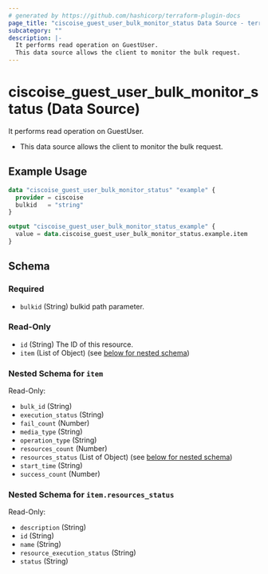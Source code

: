 ```yaml
---
# generated by https://github.com/hashicorp/terraform-plugin-docs
page_title: "ciscoise_guest_user_bulk_monitor_status Data Source - terraform-provider-ciscoise"
subcategory: ""
description: |-
  It performs read operation on GuestUser.
  This data source allows the client to monitor the bulk request.
---
```


# ciscoise_guest_user_bulk_monitor_status (Data Source)

It performs read operation on GuestUser.

- This data source allows the client to monitor the bulk request.

## Example Usage

```terraform
data "ciscoise_guest_user_bulk_monitor_status" "example" {
  provider = ciscoise
  bulkid   = "string"
}

output "ciscoise_guest_user_bulk_monitor_status_example" {
  value = data.ciscoise_guest_user_bulk_monitor_status.example.item
}
```

<!-- schema generated by tfplugindocs -->
## Schema

### Required

- `bulkid` (String) bulkid path parameter.

### Read-Only

- `id` (String) The ID of this resource.
- `item` (List of Object) (see [below for nested schema](#nestedatt--item))

<a id="nestedatt--item"></a>
### Nested Schema for `item`

Read-Only:

- `bulk_id` (String)
- `execution_status` (String)
- `fail_count` (Number)
- `media_type` (String)
- `operation_type` (String)
- `resources_count` (Number)
- `resources_status` (List of Object) (see [below for nested schema](#nestedobjatt--item--resources_status))
- `start_time` (String)
- `success_count` (Number)

<a id="nestedobjatt--item--resources_status"></a>
### Nested Schema for `item.resources_status`

Read-Only:

- `description` (String)
- `id` (String)
- `name` (String)
- `resource_execution_status` (String)
- `status` (String)


